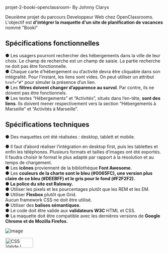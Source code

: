 projet-2-booki-openclassroom- By Johnny Clarys

Deuxième projet du parcours Developpeur Web chez OpenClassrooms. 
L'objectif est __d'intégrer la maquette d'un site de planification de vacances__ nommé "Booki"

## Spécifications fonctionnelles    
● Les usagers pourront rechercher des hébergements dans la ville de
leur choix. Le champ de recherche est un champ de saisie. La partie recherche ne doit pas être fonctionnelle.         
● Chaque carte d’hébergement ou d’activité devra être cliquable dans
son intégralité. Pour l’instant, les liens sont
vides. On peut utiliser un attribut `href=”#”` pour simuler la
présence d’un lien.           
● Les __filtres doivent changer d’apparence au survol__. Par contre, ils ne doivent pas être fonctionnels.     
● Les textes “Hébergements” et “Activités”, situés dans l’en-tête, __sont
des liens__. Ils doivent mener respectivement vers la section
“Hébergements à Marseille” et “Activités à Marseille”.     

## Spécifications techniques        
● Des maquettes ont été réalisées : desktop, tablett et mobile.

   
● Il faut d’abord réaliser l’intégration en desktop first, puis les tablettes et enfin les téléphones.
Plusieurs formats et tailles d’images ont été exportés. Il faudra choisir
le format le plus adapté par rapport à la résolution et au temps de
chargement.    
● Les __icônes__ proviennent de la bibliothèque __Font Awesome__.     
● Les __couleurs de la charte sont le bleu (#0065FC), une version plus
claire de ce bleu (#DEEBFF) et le gris pour le fond (#F2F2F2).      
● La police du site est Raleway.__     
● Utiliser les pixels et les pourcentages plutôt que les
REM et les EM.      
● Utiliser __Flexbox__ plutôt que Grid.    
Aucun framework CSS ne doit être utilisé.    
● Utiliser des __balises sémantiques__.  
● Le code doit être valide aux __validateurs W3C__ HTML et CSS.   
● La maquette doit être compatible avec les dernières versions de
__Google Chrome et de Mozilla Firefox.__   

![image](https://github.com/johnnyClarys/projetagencevoyage/assets/158170498/b5b7d233-39f4-468b-ac71-ba97d4244405)

<p>
<a href="http://jigsaw.w3.org/css-validator/check/referer">
    <img style="border:0;width:88px;height:31px"
        src="http://jigsaw.w3.org/css-validator/images/vcss-blue"
        alt="CSS Valide !" />
    </a>
</p>
     



